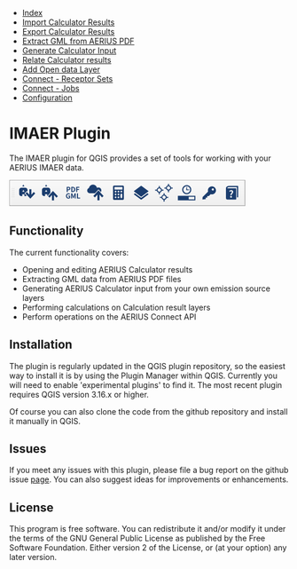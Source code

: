 * [Index](index.md)
* [Import Calculator Results](01_import_calc_results.md)
* [Export Calculator Results](02_export_calc_results.md)
* [Extract GML from AERIUS PDF](03_extract_gml_from_pdf.md)
* [Generate Calculator Input](04_generate_calc_input.md)
* [Relate Calculator results](05_relate_calc_results.md)
* [Add Open data Layer](06_open_data_layers.md)
* [Connect - Receptor Sets](07_connect_receptor_sets.md)
* [Connect - Jobs](08_connect_jobs.md)
* [Configuration](09_configuration.md)

# IMAER Plugin
The IMAER plugin for QGIS provides a set of tools for working with your AERIUS
IMAER data.

![imaer toolbar](img/imaer_plugin_toolbar.png)

## Functionality

The current functionality covers:
* Opening and editing AERIUS Calculator results
* Extracting GML data from AERIUS PDF files
* Generating AERIUS Calculator input from your own emission source layers
* Performing calculations on Calculation result layers
* Perform operations on the AERIUS Connect API

## Installation

The plugin is regularly updated in the QGIS plugin repository, so the easiest way
to install it is by using the Plugin Manager within QGIS. Currently you will need to
enable 'experimental plugins' to find it. The most recent plugin requires QGIS version
3.16.x or higher.

Of course you can also clone the code from the github repository and install it
manually in QGIS.

## Issues

If you meet any issues with this plugin, please file a bug report on the
github issue [page](https://github.com/opengeogroep/AERIUS-QGIS-plugins/issues).
You can also suggest ideas for improvements or enhancements.

## License

This program is free software. You can redistribute it and/or modify
it under the terms of the GNU General Public License as published by
the Free Software Foundation. Either version 2 of the License, or
(at your option) any later version.
